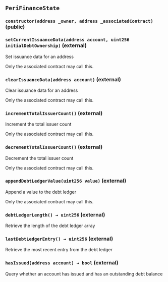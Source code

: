 ## `PeriFinanceState`

### `constructor(address _owner, address _associatedContract)` (public)

### `setCurrentIssuanceData(address account, uint256 initialDebtOwnership)` (external)

Set issuance data for an address

Only the associated contract may call this.

### `clearIssuanceData(address account)` (external)

Clear issuance data for an address

Only the associated contract may call this.

### `incrementTotalIssuerCount()` (external)

Increment the total issuer count

Only the associated contract may call this.

### `decrementTotalIssuerCount()` (external)

Decrement the total issuer count

Only the associated contract may call this.

### `appendDebtLedgerValue(uint256 value)` (external)

Append a value to the debt ledger

Only the associated contract may call this.

### `debtLedgerLength() → uint256` (external)

Retrieve the length of the debt ledger array

### `lastDebtLedgerEntry() → uint256` (external)

Retrieve the most recent entry from the debt ledger

### `hasIssued(address account) → bool` (external)

Query whether an account has issued and has an outstanding debt balance

